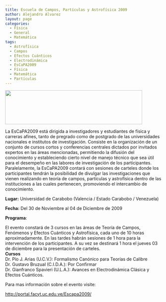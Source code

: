 ```yaml
---
title: Escuela de Campos, Partículas y Astrofísica 2009
author: Alejandro Alvarez
layout: page
categories:
  - Física
  - General
  - Matemática
tags:
  - Astrofísica
  - Campos
  - Efectos Cuánticos
  - Electrodinámica
  - EsCaPA2009
  - Física
  - Matemática
  - Partículas
---
```

[<img class="aligncenter" title="EsCaPA09" src="http://portal.facyt.uc.edu.ve/Escapa2009/images/masthead.JPG" alt="" width="442" height="110" />][1]

La EsCaPA2009 está dirigida a investigadores y estudiantes de física y carreras afines, tanto de pregrado como de postgrado de las universidades nacionales e institutos de investigación. Consiste en la organización de un conjunto de cursos cortos y conferencias centrales dictados por invitados expertos en las áreas mencionadas, permitiendo la difusión del conocimiento y estableciendo cierto nivel de manejo técnico que sea útil para el desempeño en las labores de investigación de los participantes. Paralelamente, la EsCaPA2009 contará con sesiones de carteles donde los participantes tendrán la posibilidad de divulgar las investigaciones que vienen realizando en teoría de campos, partículas y astrofísica dentro de las instituciones a las cuales pertenecen, promoviendo el intercambio de conocimiento.

**Lugar:** Universidad de Carabobo (Valencia / Estado Carabobo / Venezuela)

**Fecha:** Del 30 de Noviembre al 04 de Diciembre de 2009

**Programa**:

El evento constará de 3 cursos en las áreas de Teoría de Campos, Fenómenos y Efectos Cuánticos y Astrofísica, cada uno de 10 horas aproximadamente. En las tardes habrán sesiones de 1 hora para la intervención de los participantes. A su vez se destinará 1 hora el jueves 03 de diciembre para la presentación de carteles.  
**Cursos**  
Dr. Pío J. Arias (U.C.V.): Formalismo Canónico para Teorías de Calibre  
Dr. Gustavo Bruzual (C.I.D.A.): Por Confirmar  
Dr. Gianfranco Spavieri (U.L.A.): Avances en Electrodinámica Clásica y Efectos Cuánticos.

Para mas información sobre el evento visite:

<a title="EsCaPA2009" href="http://portal.facyt.uc.edu.ve/Escapa2009/" target="_blank">http://portal.facyt.uc.edu.ve/Escapa2009/</a>

 [1]: http://portal.facyt.uc.edu.ve/Escapa2009/
